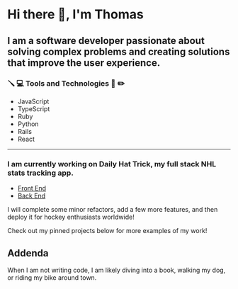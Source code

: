 # Hi there 👋, I'm Thomas

## I am a software developer passionate about solving complex problems and creating solutions that improve the user experience.

### :screwdriver: :computer: Tools and Technologies :floppy_disk: :pencil2:

- JavaScript
- TypeScript
- Ruby
- Python
- Rails
- React
___

### I am currently working on **Daily Hat Trick**, my full stack NHL stats tracking app. 
- [Front End](https://github.com/tdimp/daily-hat-trick-front)
- [Back End](https://github.com/tdimp/daily-hat-trick-back)

I will complete some minor refactors, add a few more features, and then deploy it for hockey enthusiasts worldwide!

Check out my pinned projects below for more examples of my work!

## Addenda

When I am not writing code, I am likely diving into a book, walking my dog, or riding my bike around town.

<!--
**tdimp/tdimp** is a ✨ _special_ ✨ repository because its `README.md` (this file) appears on your GitHub profile.

Here are some ideas to get you started:

- 🔭 I’m currently working on ...
- 🌱 I’m currently learning ...
- 👯 I’m looking to collaborate on ...
- 🤔 I’m looking for help with ...
- 💬 Ask me about ...
- 📫 How to reach me: ...
- 😄 Pronouns: ...
- ⚡ Fun fact: ...
-->
